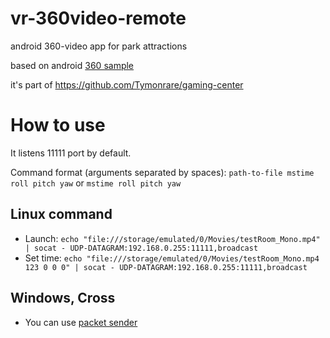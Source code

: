 # vr-360video-remote
android 360-video app for park attractions

based on android [360 sample](https://developers.google.com/vr/android/samples/video360)

it's part of https://github.com/Tymonrare/gaming-center

# How to use

It listens 11111 port by default.

Command format (arguments separated by spaces):
`path-to-file mstime roll pitch yaw` or `mstime roll pitch yaw`

## Linux command

- Launch: `echo "file:///storage/emulated/0/Movies/testRoom_Mono.mp4" | socat - UDP-DATAGRAM:192.168.0.255:11111,broadcast`
- Set time: `echo "file:///storage/emulated/0/Movies/testRoom_Mono.mp4 123 0 0 0" | socat - UDP-DATAGRAM:192.168.0.255:11111,broadcast`

## Windows, Cross

- You can use [packet sender](https://github.com/dannagle/PacketSender)
